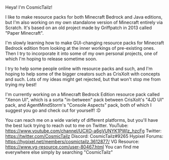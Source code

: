 Heya! I'm CosmicTailz!

I like to make resource packs for both Minecraft Bedrock and Java editions, but I'm also working on my own standalone version
of Minecraft entirely via Scratch. It's based on an old project made by Griffpatch in 2013 called "Paper Minecraft".

I'm slowly learning how to make GUI-changing resource packs for Minecraft Bedrock edition from looking at the inner workings
of pre-existing ones. Then I try to incorporate it into some of my own personal projects, one of which I'm hoping to release
sometime soon.

I try to help some people online with resource packs and such, and I'm hoping to help some of the bigger creators such as
CrisXolt with concepts and such. Lots of my ideas might get rejected, but that won't stop me from trying my best!

I'm currently working on a Minecraft Bedrock Edition resource pack called "Xenon UI", which is a sorta "in-between" pack
between CrisXolt's "4JD UI" pack, and AgentMindStorm's "Console Aspects" pack, both of which I suggest you go and check out
for yourself! :D

You can reach me on a wide variety of different platforms, but you'll have the best luck trying to reach out to me on Twitter.
YouTube: https://www.youtube.com/channel/UCXO-a6gVUNYK1PWlz_hzcFg
Twitter: https://twitter.com/CosmicTailz
Discord: CosmicTailz#9265
Hypixel Forums: https://hypixel.net/members/cosmictailz.3612877/
VG Resource: https://www.vg-resource.com/user-80467.html
You can find me everywhere else simply by searching "CosmicTailz"
